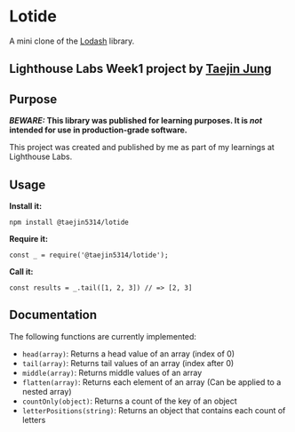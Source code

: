 # Lotide

A mini clone of the [Lodash](https://lodash.com) library.

## Lighthouse Labs Week1 project by [Taejin Jung](https://github.com/taejin5314)

## Purpose

**_BEWARE:_ This library was published for learning purposes. It is _not_ intended for use in production-grade software.**

This project was created and published by me as part of my learnings at Lighthouse Labs. 

## Usage

**Install it:**

`npm install @taejin5314/lotide`

**Require it:**

`const _ = require('@taejin5314/lotide');`

**Call it:**

`const results = _.tail([1, 2, 3]) // => [2, 3]`

## Documentation

The following functions are currently implemented:

* `head(array)`: Returns a head value of an array (index of 0)
* `tail(array)`: Returns tail values of an array (index after 0)
* `middle(array)`: Returns middle values of an array
* `flatten(array)`: Returns each element of an array (Can be applied to a nested array)
* `countOnly(object)`: Returns a count of the key of an object
* `letterPositions(string)`: Returns an object that contains each count of letters